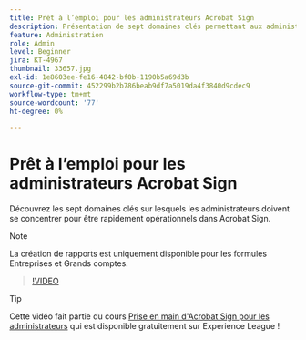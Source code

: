 ```yaml
---
title: Prêt à l’emploi pour les administrateurs Acrobat Sign
description: Présentation de sept domaines clés permettant aux administrateurs d’être rapidement opérationnels dans Acrobat Sign
feature: Administration
role: Admin
level: Beginner
jira: KT-4967
thumbnail: 33657.jpg
exl-id: 1e8603ee-fe16-4842-bf0b-1190b5a69d3b
source-git-commit: 452299b2b786beab9df7a5019da4f3840d9cdec9
workflow-type: tm+mt
source-wordcount: '77'
ht-degree: 0%

---
```


# Prêt à l’emploi pour les administrateurs Acrobat Sign

Découvrez les sept domaines clés sur lesquels les administrateurs doivent se concentrer pour être rapidement opérationnels dans Acrobat Sign.

>[!NOTE]
>
>La création de rapports est uniquement disponible pour les formules Entreprises et Grands comptes.

>[!VIDEO](https://video.tv.adobe.com/v/33657?quality=12&learn=on&hidetitle=true)

>[!TIP]
>
>Cette vidéo fait partie du cours [Prise en main d&#39;Acrobat Sign pour les administrateurs](https://experienceleague.adobe.com/?recommended=Sign-A-1-2020.2) qui est disponible gratuitement sur Experience League !
